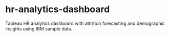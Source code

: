 # hr-analytics-dashboard
Tableau HR analytics dashboard with attrition forecasting and demographic insights using IBM sample data.

